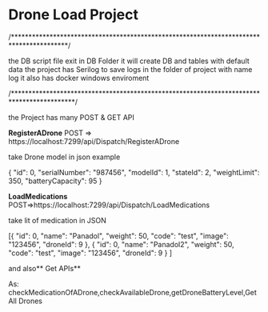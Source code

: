 # Drone Load Project 
/****************************************************************************************/

the DB script file exit in DB Folder it will create DB and tables with default data
the project has Serilog to save logs in the folder of project with name log it also has docker windows enviroment 

/******************************************************************************************/


the Project has many POST & GET API

**RegisterADrone** POST => https://localhost:7299/api/Dispatch/RegisterADrone

take Drone model in json example

{
  "id": 0,
  "serialNumber": "987456",
  "modelId": 1,
  "stateId": 2,
  "weightLimit": 350,
  "batteryCapacity": 95
}

**LoadMedications** POST=>https://localhost:7299/api/Dispatch/LoadMedications

take lit of medication in JSON

[{
    "id": 0,
    "name": "Panadol",
    "weight": 50,
    "code": "test",
    "image": "123456",
    "droneId": 9
  },
  {
    "id": 0,
    "name": "Panadol2",
    "weight": 50,
    "code": "test",
    "image": "123456",
    "droneId": 9
  }
]

and also** Get APIs**

As: checkMedicationOfADrone,checkAvailableDrone,getDroneBatteryLevel,GetAll Drones

